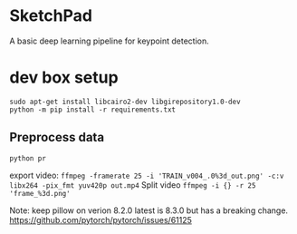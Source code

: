 # SketchPad
A basic deep learning pipeline for keypoint detection.

# dev box setup
```
sudo apt-get install libcairo2-dev libgirepository1.0-dev
python -m pip install -r requirements.txt
```

## Preprocess data
```
python pr
```

export video: `ffmpeg -framerate 25 -i 'TRAIN_v004_.0%3d_out.png' -c:v libx264 -pix_fmt yuv420p out.mp4`
Split video `ffmpeg -i {} -r 25 'frame_%3d.png'`

Note: keep pillow on verion 8.2.0 latest is 8.3.0 but has a breaking change.
https://github.com/pytorch/pytorch/issues/61125